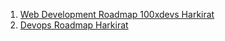 1. [Web Development Roadmap 100xdevs Harkirat](https://blog.100xdevs.com/Web-dev-6e1c515142e14347ae174c55e6c953c6)
2. [Devops Roadmap Harkirat](https://blog.100xdevs.com/Devops-39f1c2ef45e741e79b1f09f8793d6ad8)
